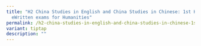 ```yaml
---
title: "H2 China Studies in English and China Studies in Chinese: 1st Hybrid
  eWritten exams for Humanities"
permalink: /h2-china-studies-in-english-and-china-studies-in-chinese-1st-hybrid-ewritten-exams-for-humanities/
variant: tiptap
description: ""
---
```

